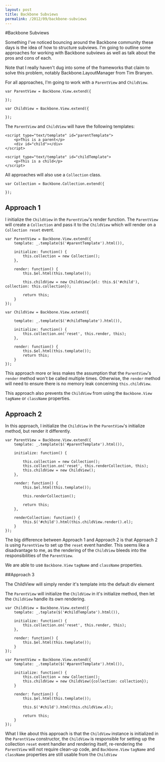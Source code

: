 ```yaml
---
layout: post
title: Backbone Subviews
permalink: /2012/09/backbone-subviews
---
```


#Backbone Subviews

Something I've noticed bouncing around the Backbone community these days is the idea of how to structure subviews. I'm going to outline some approaches for working with Backbone subviews as well as talk about the pros and cons of each.

Note that I really haven't dug into some of the frameworks that claim to solve this problem, notably Backbone.LayoutManager from Tim Branyen.

For all approaches, I'm going to work with a `ParentView` and `ChildView`.

	var ParentView = Backbone.View.extend({
		
	});

	var ChildView = Backbone.View.extend({
		
	});

The `ParentView` and `ChildView` will have the following templates:

	<script type="text/template" id="parentTemplate">
		<p>This is a parent</p>
		<div id="child"></div>
	</script>

	<script type="text/template" id="childTemplate">
		<p>This is a child</p>
	</script>

All approaches will also use a `Collection` class.

	var Collection = Backbone.Collection.extend({

	});

## Approach 1

I initialize the `ChildView` in the `ParentView`'s render function. The `ParentView` will create a `Collection` and pass it to the `ChildView` which will render on a `Collection reset` event.

	var ParentView = Backbone.View.extend({
		template: _.template($('#parentTemplate').html()),

		initialize: function() {
			this.collection = new Collection();
		},

		render: function() {
			this.$el.html(this.template());

			this.childView = new ChildView({el: this.$('#child'), collection: this.collection});

			return this;	
		}
	});

	var ChildView = Backbone.View.extend({

		template: _.template($('#childTemplate').html()),

		initialize: function() {
			this.collection.on('reset', this.render, this);
		},

		render: function() {
			this.$el.html(this.template());
			return this;
		}
	});

This approach more or less makes the assumption that the `ParentView`'s `render` method won't be called multiple times. Otherwise, the `render` method will need to ensure there is no memory leak concerning `this.childView`.

This approach also prevents the `ChildView` from using the `Backbone.View` `tagName` or `className` properties.

## Approach 2

In this approach, I initialize the `ChildView` in the `ParentView`'s initialize method, but render it differently.

	var ParentView = Backbone.View.extend({
		template: _.template($('#parentTemplate').html()),

		initialize: function() {
			
			this.collection = new Collection();
			this.collection.on('reset', this.renderCollection, this);
			this.childView = new ChildView();
		},

		render: function() {
			this.$el.html(this.template());

			this.renderCollection();

			return this;
		},

		renderCollection: function() {
			this.$('#child').html(this.childView.render().el);
		}
	});

The big difference between Approach 1 and Approach 2 is that Approach 2 is using `ParentView` to set up the `reset` event handler. This seems like a disadvantage to me, as the rendering of the `ChildView` bleeds into the responsibilities of the `ParentView`.

We are able to use `Backbone.View` `tagName` and `className` properties.

##Approach 3

The ChildView will simply render it's template into the default div element

The `ParentView` will initialize the `ChildView` in it's initialize method, then let the `ChildView` handle its own rendering.

	var ChildView = Backbone.View.extend({
		template: _.teplate($('#childTemplate').html()),

		initialize: function() {
			this.collection.on('reset', this.render, this);
		},

		render: function() {
			this.$el.html(this.template());
		}
	});

	var ParentView = Backbone.View.extend({
		template: _.template($('#parentTemplate').html()),

		initialize: function() {
			this.collection = new Collection();
			this.childView = new ChildView({collection: collection});
		}

		render: function() {
			this.$el.html(this.template());

			this.$('#child').html(this.childView.el);

			return this;	
		}
	});

What I like about this approach is that the `ChildView` instance is initialized in the `ParentView` constructor, the `ChildView` is responsible for setting up the collection `reset` event handler and rendering itself, re-rendering the `ParentView` will not require clean-up code, and `Backbone.View` `tagName` and `className` properties are still usable from the `ChildView`